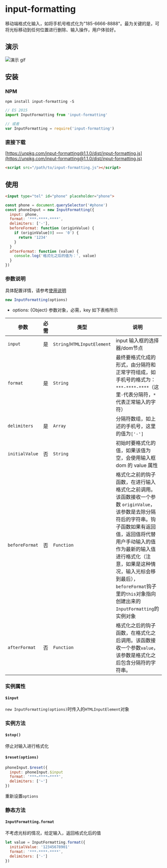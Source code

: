 # input-formatting

移动端格式化输入，如将手机号格式化为"185-6666-8888"。最为关键的是，可将光标移动到任何位置进行删除、输入操作，用户体验好。

## 演示

![演示 gif](https://github.com/wind-stone/input-formatting/blob/master/example/img/input-formatting.gif?raw=true)

## 安装

### NPM

```shell
npm install input-formatting -S
```

```js
// ES 2015
import InputFormatting from 'input-formatting'

// 或者
var InputFormatting = require('input-formatting')
```

### 直接下载

[https://unpkg.com/input-formatting@1.1.0/dist/input-formatting.js](https://unpkg.com/input-formatting@1.1.0/dist/input-formatting.js)

```html
<script src="/path/to/input-formatting.js"></script>
```


## 使用

```html
<input type="tel" id="phone" placeholder="phone">
```

```js
const phone = document.querySelector('#phone')
const phoneInput = new InputFormatting({
  input: phone,
  format: '***-****-****',
  delimiters: ['-'],
  beforeFormat: function (originValue) {
    if (originValue[0] === '0') {
      return '1234'
    }
  }
  afterFormat: function (value) {
    console.log('格式化之后的值为：', value)
  }
})
```

### 参数说明

具体配置详情，请参考[使用说明](https://wind-stone.github.io/input-formatting)

```js
new InputFormatting(options)
```

- options: {Object} 参数对象，必需，key 如下表格所示

参数 | 必需 | 类型 | 说明
--- | --- | --- | ---
`input` | 是 | `String`/`HTMLInputElement` | input 输入框的选择器/dom节点
`format` | 是 | `String` | 最终要格式化成的形式，由分隔符和正常字符组成，如手机号的格式为：`***-****-****`（这里`-`代表分隔符，`*`代表正常输入的字符）
`delimiters` | 是 | `Array` | 分隔符数组，如上述的手机号，这里的值为`['-']`
`initialValue` | 否 | `String` | 初始时要格式化的值，如果该值为空，会使用输入框 dom 的 value 属性
`beforeFormat` | 否 | `Function` | 格式化之前的钩子函数，在进行输入格式化之前调用。该函数接收一个参数 `originValue`，该参数是去除分隔符后的字符串。钩子函数如果有返回值，返回值将代替用户手动输入的值作为最新的输入值进行格式化（注意，如果是这种情况，输入光标会移到最后），`beforeFormat`钩子里的`this`对象指向创建出来的`InputFormatting`的实例对象
`afterFormat` | 否 | `Function` | 格式化之后的钩子函数，在格式化之后调用。该函数接收一个参数`value`，该参数是格式化之后包含分隔符的字符串。


### 实例属性

#### `$input`

`new InputFormatting(options)`时传入的`HTMLInputElement`对象


### 实例方法

#### `$stop()`

停止对输入进行格式化


#### `$reset(options)`

```js
phoneInput.$reset({
  input: phoneInput.$input
  format: '***~****~****',
  delimiters: ['~']
})
```
重新设置`options`


### 静态方法

#### `InputFormatting.format`

不考虑光标的情况，给定输入，返回格式化后的值

```js
let value = InputFormatting.format({
  initialValue: '12345678901'
  format: '***-****-****',
  delimiters: ['-']
})
```

